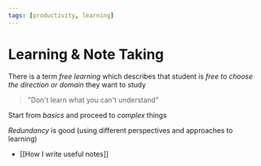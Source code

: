 ```yaml
---
tags: [productivity, learning]
---
```


# Learning & Note Taking

There is a term _free learning_ which describes that student is _free to choose the direction or domain_ they want to study

> "Don't learn what you can't understand"

Start from _basics_ and proceed to _complex_ things

_Redundancy_ is good (using different perspectives and approaches to learning)

- [[How I write useful notes]]

<!--
# Чтение книг и просмотр лекций не помогают учить новое

Сами по себе, //книги и лекции плохо приспособлены для передачи знаний//, но читатели этого не замечают. Во время чтения и просмотра они думают что понимают предмет обсуждения, но спустя какое-то время забывают его. Наивно считать, что когда лектор рассказывает о каком-то предмете, то все в аудитории незамедлительно понимают все что он говорит

Что же тогда помогает?

What does help?

- Solving an interesting problem
- Writing book/article summaries
- Creative projects

Live lectures are the worst format for getting information. They can't be stopped or rewinded, the only benefit from such activities is the possibility to meet new people

Кроме того в формате живых лекций может отвлекать сама личность лектора, его дикция, манера речи и прочие факторы

Чтобы что-то выучить и понять, нужно быть ''активно'' вовлеченным в предмет обучения. Что значит активно?

---

- [[Why books don’t work|https://andymatuschak.org/books/]]


# Плохие привычки, которые воспитывает школа

Важность мнения переоценена

Мнение --- самая нижняя форма знания, эмпатия --- высшая. Не очень понятно

Важность решения проблем переоценена

Оценки. Важность зарабатывания поддержки у других переоценена

Самая страшная привычка, которую воспитывает школа --- боязнь ошибаться и боязнь "не знать" что-либо.

---
# Zettelkasten resources

- https://fedorovpishet.ru/gtd-things/
https://www.supermemo.com/en/archives1990-2015/articles/20rules
-->
